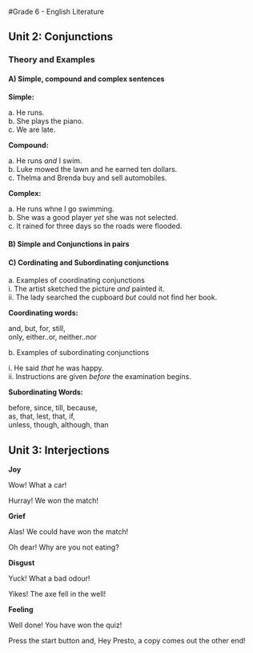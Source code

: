 #Grade 6 - English Literature

## Unit 2: Conjunctions

### Theory and Examples

#### A) Simple, compound and complex sentences

   **Simple:**
   
   a. He runs.  
   b. She plays the piano.  
   c. We are late.  

   **Compound:**
   
   a. He runs *and* I swim.  
   b. Luke mowed the lawn and he earned ten dollars.  
   c. Thelma and Brenda buy and sell automobiles.  

   **Complex:**
   
   a. He runs whne I go swimming.  
   b. She was a good player *yet* she was not selected.  
   c. It rained for three days so the roads were flooded.  

#### B) Simple and Conjunctions in pairs

#### C) Cordinating and Subordinating conjunctions
a. Examples of coordinating conjunctions  
   i. The artist sketched the picture _and_ painted it.  
  ii. The lady searched the cupboard _but_ could not find her book.  

**Coordinating words:**

  and, but, for, still,  
  only, either..or, neither..nor
  
b. Examples of subordinating conjunctions

   i. He said _that_ he was happy.  
  ii. Instructions are given _before_ the examination begins.  

**Subordinating Words:**

  before, since, till, because,  
  as, that, lest, that, if,  
  unless, though, although, than  
    
## Unit 3: Interjections

**Joy**

Wow! What a car!

Hurray! We won the match!

**Grief**

Alas! We could have won the match!

Oh dear! Why are you not eating?

**Disgust**

Yuck! What a bad odour!

Yikes! The axe fell in the well!

**Feeling**

Well done! You have won the quiz!

Press the start button and, Hey Presto, a copy comes out the other end!

